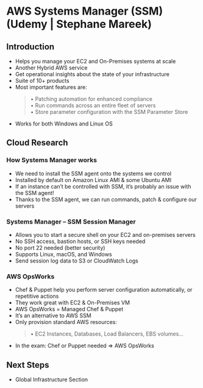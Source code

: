 # AWS Systems Manager (SSM) (Udemy | Stephane Mareek)

## Introduction

- Helps you manage your EC2 and On-Premises systems at scale
- Another Hybrid AWS service
- Get operational insights about the state of your infrastructure
- Suite of 10+ products
- Most important features are:
  > • Patching automation for enhanced compliance
  > <br>• Run commands across an entire fleet of servers
  > <br>• Store parameter configuration with the SSM Parameter Store
- Works for both Windows and Linux OS

## Cloud Research

### How Systems Manager works

- We need to install the SSM
  agent onto the systems we
  control
- Installed by default on Amazon
  Linux AMI & some Ubuntu
  AMI
- If an instance can’t be
  controlled with SSM, it’s
  probably an issue with the
  SSM agent!
- Thanks to the SSM agent, we
  can run commands, patch &
  configure our servers

### Systems Manager – SSM Session Manager

- Allows you to start a secure shell on your EC2 and
  on-premises servers
- No SSH access, bastion hosts, or SSH keys needed
- No port 22 needed (better security)
- Supports Linux, macOS, and Windows
- Send session log data to S3 or CloudWatch Logs

### AWS OpsWorks

- Chef & Puppet help you perform server configuration automatically, or
  repetitive actions
- They work great with EC2 & On-Premises VM
- AWS OpsWorks = Managed Chef & Puppet
- It’s an alternative to AWS SSM
- Only provision standard AWS resources:
  > • EC2 Instances, Databases, Load Balancers, EBS volumes…
- In the exam: Chef or Puppet needed => AWS OpsWorks

## Next Steps

- Global Infrastructure Section
